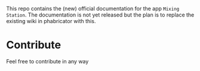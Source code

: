 This repo contains the (new) official documentation for the app `Mixing Station`.
The documentation is not yet released but the plan is to replace the existing wiki in phabricator with this.

# Contribute
Feel free to contribute in any way